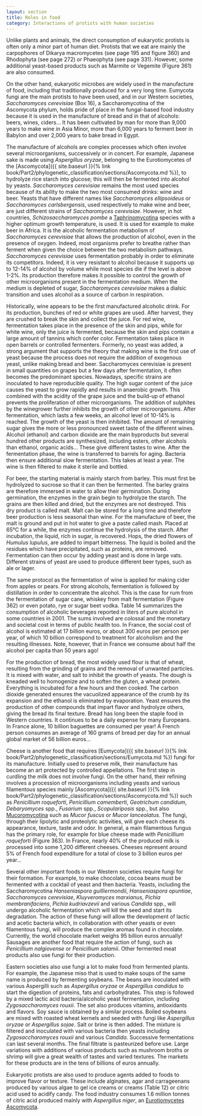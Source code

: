 ```yaml
---
layout: section
title: Roles in food
category: Interactions of protists with human societies
---
```

Unlike plants and animals, the direct consumption of eukaryotic protists is often only a minor part of human diet. Protists that we eat are mainly the carpophores of Dikarya macromycetes (see page 195 and figure 360) and Rhodophyta (see page 272) or Phaeophyta (see page 331). However, some additional yeast-based products such as Marmite or Vegemite (Figure 361) are also consumed.

On the other hand, eukaryotic microbes are widely used in the manufacture of food, including that traditionally produced for a very long time. Eumycota fungi are the main protists to have been used, and in our Western societies, _Saccharomyces cerevisiae_ (Box 16), a Saccharomycotina of the Ascomycota phylum, holds pride of place in the fungal-based food industry because it is used in the manufacture of bread and in that of alcohols: beers, wines, ciders... It has been cultivated by man for more than 9,000 years to make wine in Asia Minor, more than 6,000 years to ferment beer in Babylon and over 2,000 years to bake bread in Egypt.

The manufacture of alcohols are complex processes which often involve several microorganisms, successively or in concert. For example, Japanese sake is made using _Aspergillus oryzae_, belonging to the Eurotiomycetes of the [Ascomycota]({{ site.baseurl }}{% link book/Part2/phylogenetic_classification/sections/Ascomycota.md %}), to hydrolyze rice starch into glucose; this will then be fermented into alcohol by yeasts. _Saccharomyces cerevisiae_ remains the most used species because of its ability to make the two most consumed drinks: wine and beer. Yeasts that have different names like _Saccharomyces ellipsoideus_ or _Saccharomyces carlsbergensis_, used respectively to make wine and beer, are just different strains of _Saccharomyces cerevisiae_. However, in hot countries, _Schizosaccharomyces pombe_ a [Taphrinomycotina]({{site.baseurl}}/book/Part2/phylogenetic_classification/sections/Ascomycota.html#taphrinomycotina) species with a higher optimum growth temperature, is used. It is used for example to make beer in Africa. It is the alcoholic fermentation metabolism of _Saccharomyces cerevisiae_ that allows the production of alcohol, even in the presence of oxygen. Indeed, most organisms prefer to breathe rather than ferment when given the choice between the two metabolism pathways. _Saccharomyces cerevisiae_ uses fermentation probably in order to eliminate its competitors. Indeed, it is very resistant to alcohol because it supports up to 12-14% of alcohol by volume while most species die if the level is above 1-2%. Its production therefore makes it possible to control the growth of other microorganisms present in the fermentation medium. When the medium is depleted of sugar, _Saccharomyces cerevisiae_ makes a dialsic transition and uses alcohol as a source of carbon in respiration.

Historically, wine appears to be the first manufactured alcoholic drink. For its production, bunches of red or white grapes are used. After harvest, they are crushed to break the skin and collect the juice. For red wine, fermentation takes place in the presence of the skin and pips, while for white wine, only the juice is fermented, because the skin and pips contain a large amount of tannins which confer color. Fermentation takes place in open barrels or controlled fermenters. Formerly, no yeast was added, a strong argument that supports the theory that making wine is the first use of yeast because the process does not require the addition of exogenous yeast, unlike making bread and beer. Saccharomyces cerevisiae is present in small quantities on grapes but a few days after fermentation, it often becomes the predominant species. Nowadays, specific strains are inoculated to have reproducible quality. The high sugar content of the juice causes the yeast to grow rapidly and results in anaerobic growth. This combined with the acidity of the grape juice and the build-up of ethanol prevents the proliferation of other microorganisms. The addition of sulphites by the winegrower further inhibits the growth of other microorganisms. After fermentation, which lasts a few weeks, an alcohol level of 10-14% is reached. The growth of the yeast is then inhibited. The amount of remaining sugar gives the more or less pronounced sweet taste of the different wines. Alcohol (ethanol) and carbon dioxide are the main byproducts but several hundred other products are synthesized, including esters, other alcohols than ethanol, organic acids... These give different tastes to wine. After the fermentation phase, the wine is transferred to barrels for aging. Bacteria then ensure additional slow fermentation. This takes at least a year. The wine is then filtered to make it sterile and bottled.

For beer, the starting material is mainly starch from barley. This must first be hydrolyzed to sucrose so that it can then be fermented. The barley grains are therefore immersed in water to allow their germination. During germination, the enzymes in the grain begin to hydrolyze the starch. The grains are then killed and dried, but the enzymes are not destroyed. This dry product is called malt. Malt can be stored for a long time and therefore beer production is less seasonal than wine. For the manufacture of beer, the malt is ground and put in hot water to give a paste called mash. Placed at 65°C for a while, the enzymes continue the hydrolysis of the starch. After incubation, the liquid, rich in sugar, is recovered. Hops, the dried flowers of _Humulus lupulus_, are added to impart bitterness. The liquid is boiled and the residues which have precipitated, such as proteins, are removed. Fermentation can then occur by adding yeast and is done in large vats. Different strains of yeast are used to produce different beer types, such as ale or lager.

The same protocol as the fermentation of wine is applied for making cider from apples or pears. For strong alcohols, fermentation is followed by distillation in order to concentrate the alcohol. This is the case for rum from the fermentation of sugar cane, whiskey from malt fermentation (Figure 362) or even potato, rye or sugar beet vodka. Table 14 summarizes the consumption of alcoholic beverages reported in liters of pure alcohol in some countries in 2001. The sums involved are colossal and the monetary and societal cost in terms of public health too. In France, the social cost of alcohol is estimated at 17 billion euros, or about 300 euros per person per year, of which 10 billion correspond to treatment for alcoholism and the resulting illnesses. Note, however, that in France we consume about half the alcohol per capita than 50 years ago!

For the production of bread, the most widely used flour is that of wheat, resulting from the grinding of grains and the removal of unwanted particles. It is mixed with water, and salt to inhibit the growth of yeasts. The dough is kneaded well to homogenize and to soften the gluten, a wheat protein. Everything is incubated for a few hours and then cooked. The carbon dioxide generated ensures the vacuolized appearance of the crumb by its expansion and the ethanol is eliminated by evaporation. Yeast ensures the production of other compounds that impart flavor and hydrolyze others, giving the bread its final texture. Bread has long been the staple food in Western countries. It continues to be a daily expense for many Europeans. In France alone, 10 billion baguettes are consumed per year! A French person consumes an average of 160 grams of bread per day for an annual global market of 56 billion euros...

Cheese is another food that requires [Eumycota]({{ site.baseurl }}{% link book/Part2/phylogenetic_classification/sections/Eumycota.md %}) fungi for its manufacture. Initially used to preserve milk, their manufacture has become an art protected by controlled appellations. The first step in curdling the milk does not involve fungi. On the other hand, their refining involves a procession of microorganisms including yeasts and various filamentous species mainly [Ascomycota]({{ site.baseurl }}{% link book/Part2/phylogenetic_classification/sections/Ascomycota.md %}) such as _Penicillium roqueforti_, _Penicillium camemberti_, _Geotrichum candidum_, _Debaryomyces_ spp., _Fusarium_ spp., _Scopulariposis_ spp., but also [Mucoromycotina]({{site.baseurl}}/book/Part2/phylogenetic_classification/sections/Eumycota.html#mucoromycotina) such as _Mucor fuscus_ or _Mucor lanceolatus_. The fungi, through their lipolytic and proteolytic activities, will give each cheese its appearance, texture, taste and odor. In general, a main filamentous fungus has the primary role, for example for blue cheese made with _Penicillium roqueforti_ (Figure 363). In France, nearly 40% of the produced milk is processed into some 1,200 different cheeses. Cheeses represent around 5% of French food expenditure for a total of close to 3 billion euros per year...

Several other important foods in our Western societies require fungi for their formation. For example, to make chocolate, cocoa beans must be fermented with a cocktail of yeast and then bacteria. Yeasts, including the Saccharomycotina _Hanseniaspora guilliermondii_, _Hanseniaspora opuntiae_, _Saccharomyces cerevisiae_, _Kluyveromyces marxianus_, _Pichia membranifaciens_, _Pichia kudriavzevii_ and various _Candida_ spp., will undergo alcoholic fermentation which will kill the seed and start its degradation. The action of these fungi will allow the development of lactic and acetic bacteria which, in collaboration with other yeasts or even filamentous fungi, will produce the complex aromas found in chocolate. Currently, the world chocolate market weighs 95 billion euros annually! Sausages are another food that require the action of fungi, such as _Penicillium nalgiovense_ or _Penicillium salamii_. Other fermented meat products also use fungi for their production.

Eastern societies also use fungi a lot to make food from fermented plants. For example, the Japanese miso that is used to make soups of the same name is produced by fermenting soybeans. The beans are inoculated with various Aspergilli such as _Aspergillus oryzae_ or _Aspergillus candidus_ to start the digestion of proteins, fats and carbohydrates. This step is followed by a mixed lactic acid bacteria/alcoholic yeast fermentation, including _Zygosaccharomyces rouxii_. The set also produces vitamins, antioxidants and flavors. Soy sauce is obtained by a similar process. Boiled soybeans are mixed with roasted wheat kernels and seeded with fungi like _Aspergillus oryzae_ or _Aspergillus sojae_. Salt or brine is then added. The mixture is filtered and inoculated with various bacteria then yeasts including _Zygosaccharomyces rouxii_ and various _Candida_. Successive fermentations can last several months. The final filtrate is pasteurized before use. Large variations with additions of various products such as mushroom broths or shrimp will give a great wealth of tastes and varied textures. The markets for these products are in the tens of billions of euros annually.

Eukaryotic protists are also used to produce agents added to foods to improve flavor or texture. These include alginates, agar and carrageenans produced by various algae to gel ice creams or creams (Table 12) or citric acid used to acidify candy. The food industry consumes 1.6 million tonnes of citric acid produced mainly with _Aspergillus niger_, an [Eurotiomycetes Ascomycota]({{site.baseurl}}/book/Part2/phylogenetic_classification/sections/Ascomycota.html#eurotiomycetes).
